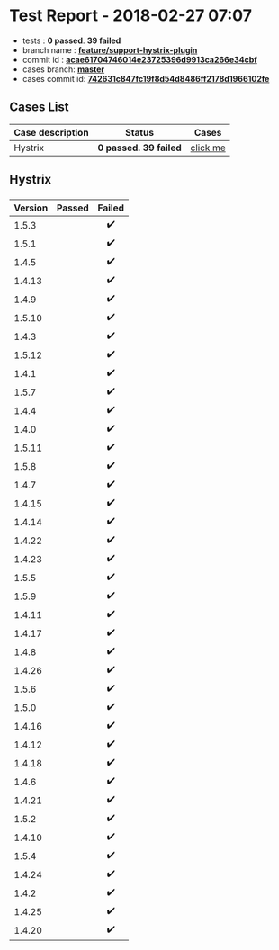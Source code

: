# Test Report - 2018-02-27 07:07

- tests  : **0 passed**. **39 failed**
- branch name : **[feature/support-hystrix-plugin](https://github.com/apache/incubator-skywalking/tree/feature/support-hystrix-plugin)**
- commit id : **[acae61704746014e23725396d9913ca266e34cbf](https://github.com/apache/incubator-skywalking/commit/acae61704746014e23725396d9913ca266e34cbf)**
- cases branch: **[master](https://github.com/SkywalkingTest/skywalking-autotest-scenarios/tree/master)**
- cases commit id: **[742631c847fc19f8d54d8486ff2178d1966102fe](https://github.com/SkywalkingTest/skywalking-autotest-scenarios/commit/742631c847fc19f8d54d8486ff2178d1966102fe)**

## Cases List

| Case description | Status | Cases|
|:-----|:-----:|:-----:|
|Hystrix| **0 passed. 39 failed**| [click me](#hystrix) |

## Hystrix

### 
|  Version     | Passed | Failed|
|:------------- |:-------:|:-----:|
| 1.5.3  | |:heavy_check_mark:|
| 1.5.1  | |:heavy_check_mark:|
| 1.4.5  | |:heavy_check_mark:|
| 1.4.13  | |:heavy_check_mark:|
| 1.4.9  | |:heavy_check_mark:|
| 1.5.10  | |:heavy_check_mark:|
| 1.4.3  | |:heavy_check_mark:|
| 1.5.12  | |:heavy_check_mark:|
| 1.4.1  | |:heavy_check_mark:|
| 1.5.7  | |:heavy_check_mark:|
| 1.4.4  | |:heavy_check_mark:|
| 1.4.0  | |:heavy_check_mark:|
| 1.5.11  | |:heavy_check_mark:|
| 1.5.8  | |:heavy_check_mark:|
| 1.4.7  | |:heavy_check_mark:|
| 1.4.15  | |:heavy_check_mark:|
| 1.4.14  | |:heavy_check_mark:|
| 1.4.22  | |:heavy_check_mark:|
| 1.4.23  | |:heavy_check_mark:|
| 1.5.5  | |:heavy_check_mark:|
| 1.5.9  | |:heavy_check_mark:|
| 1.4.11  | |:heavy_check_mark:|
| 1.4.17  | |:heavy_check_mark:|
| 1.4.8  | |:heavy_check_mark:|
| 1.4.26  | |:heavy_check_mark:|
| 1.5.6  | |:heavy_check_mark:|
| 1.5.0  | |:heavy_check_mark:|
| 1.4.16  | |:heavy_check_mark:|
| 1.4.12  | |:heavy_check_mark:|
| 1.4.18  | |:heavy_check_mark:|
| 1.4.6  | |:heavy_check_mark:|
| 1.4.21  | |:heavy_check_mark:|
| 1.5.2  | |:heavy_check_mark:|
| 1.4.10  | |:heavy_check_mark:|
| 1.5.4  | |:heavy_check_mark:|
| 1.4.24  | |:heavy_check_mark:|
| 1.4.2  | |:heavy_check_mark:|
| 1.4.25  | |:heavy_check_mark:|
| 1.4.20  | |:heavy_check_mark:|

